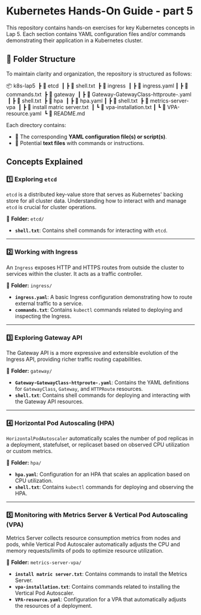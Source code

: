# Kubernetes Hands-On Guide - part 5

This repository contains hands-on exercises for key Kubernetes concepts in Lap 5. Each section contains YAML configuration files and/or commands demonstrating their application in a Kubernetes cluster.

## 📂 Folder Structure
To maintain clarity and organization, the repository is structured as follows:

📦 k8s-lap5
 ┣ 📂 etcd
 ┃ ┣ 📜 shell.txt
 ┣ 📂 ingress
 ┃ ┣ 📜 ingress.yaml
 ┃ ┣ 📜 commands.txt
 ┣ 📂 gateway
 ┃ ┣ 📜 Gateway-GatewayClass-httproute-.yaml
 ┃ ┣ 📜 shell.txt
 ┣ 📂 hpa
 ┃ ┣ 📜 hpa.yaml
 ┃ ┣ 📜 shell.txt
 ┣ 📂 metrics-server-vpa
 ┃ ┣ 📜 install matric server.txt
 ┃ ┗ 📜 vpa-installation.txt
 ┃ ┗ 📜 VPA-resource.yaml
 ┗ 📜 README.md



Each directory contains:
- 📝 The corresponding **YAML configuration file(s) or script(s)**.
- 📄 Potential **text files** with commands or instructions.

## Concepts Explained

### 1️⃣ Exploring `etcd`
`etcd` is a distributed key-value store that serves as Kubernetes' backing store for all cluster data. Understanding how to interact with and manage `etcd` is crucial for cluster operations.

📂 **Folder:** `etcd/`

- **`shell.txt`**: Contains shell commands for interacting with `etcd`.

---

### 2️⃣ Working with Ingress
An `Ingress` exposes HTTP and HTTPS routes from outside the cluster to services within the cluster. It acts as a traffic controller.

📂 **Folder:** `ingress/`

- **`ingress.yaml`**: A basic Ingress configuration demonstrating how to route external traffic to a service.
- **`commands.txt`**: Contains `kubectl` commands related to deploying and inspecting the Ingress.

---

### 3️⃣ Exploring Gateway API
The Gateway API is a more expressive and extensible evolution of the Ingress API, providing richer traffic routing capabilities.

📂 **Folder:** `gateway/`

- **`Gateway-GatewayClass-httproute-.yaml`**: Contains the YAML definitions for `GatewayClass`, `Gateway`, and `HTTPRoute` resources.
- **`shell.txt`**: Contains shell commands for deploying and interacting with the Gateway API resources.

---

### 4️⃣ Horizontal Pod Autoscaling (HPA)
`HorizontalPodAutoscaler` automatically scales the number of pod replicas in a deployment, statefulset, or replicaset based on observed CPU utilization or custom metrics.

📂 **Folder:** `hpa/`

- **`hpa.yaml`**: Configuration for an HPA that scales an application based on CPU utilization.
- **`shell.txt`**: Contains `kubectl` commands for deploying and observing the HPA.

---

### 5️⃣ Monitoring with Metrics Server & Vertical Pod Autoscaling (VPA)
Metrics Server collects resource consumption metrics from nodes and pods, while Vertical Pod Autoscaler automatically adjusts the CPU and memory requests/limits of pods to optimize resource utilization.

📂 **Folder:** `metrics-server-vpa/`

- **`install matric server.txt`**: Contains commands to install the Metrics Server.
- **`vpa-installation.txt`**: Contains commands related to installing the Vertical Pod Autoscaler.
- **`VPA-resource.yaml`**: Configuration for a VPA that automatically adjusts the resources of a deployment.
